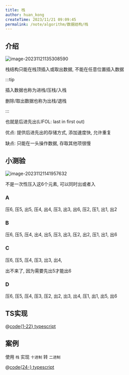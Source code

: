 ```yaml
---
title: 栈
author: huan_kong
createTime: 2023/11/21 09:09:45
permalink: /note/algorithm/数据结构/栈
---
```


## 介绍

![image-20231121135308590](https://img.huankong.top/i/2023/11/21/655c45ce5e344.png)

栈结构只能在栈顶插入或取出数据, 不能在任意位置插入数据

:::tip

插入数据也称为进栈/压栈/入栈

删除/取出数据也称为出栈/退栈

:::

也就是后进先出(LIFOL: last in first out)

优点: 提供后进先出的存储方式, 添加速度快, 允许重复

缺点: 只能在一头操作数据, 存取其他项很慢

## 小测验

![image-20231121141957632](https://img.huankong.top/i/2023/11/21/655c4ce727a79.png)

不是一次性压入这6个元素, 可以同时出或者入

### A

压6, 压5, 出5, 压4, 出4, 压3, 出3, 出6, 压2, 压1, 出1, 出2

### B

压6, 压5, 压4, 出4, 出5, 压3, 出3, 压2, 出2, 压1, 出1, 出6

### C

压6, 压5, 压4, 压3, 出3, 出4,

出不来了, 因为需要先出5才能出6

### D

压6, 压5, 压4, 压3, 压2, 出2, 出3, 出4, 压1, 出1, 出5, 出6

## TS实现

@[code{1-22} typescript](./栈.ts)

## 案例

使用 `栈` 实现 `十进制` 转 `二进制`

@[code{24-} typescript](./栈.ts)
